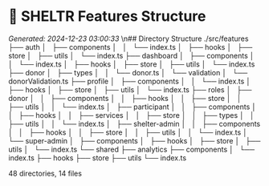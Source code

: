 # 🌳 SHELTR Features Structure
*Generated: 2024-12-23 03:00:33*
\n## Directory Structure
./src/features
├── auth
│   ├── components
│   │   └── index.ts
│   ├── hooks
│   ├── store
│   ├── utils
│   └── index.ts
├── dashboard
│   ├── components
│   │   └── index.ts
│   ├── hooks
│   ├── store
│   ├── utils
│   └── index.ts
├── donor
│   ├── types
│   │   └── donor.ts
│   └── validation
│       └── donorValidation.ts
├── profile
│   ├── components
│   │   └── index.ts
│   ├── hooks
│   ├── store
│   ├── utils
│   └── index.ts
├── roles
│   ├── donor
│   │   ├── components
│   │   ├── hooks
│   │   ├── store
│   │   ├── utils
│   │   └── index.ts
│   ├── participant
│   │   ├── components
│   │   ├── hooks
│   │   ├── services
│   │   ├── store
│   │   ├── types
│   │   ├── utils
│   │   └── index.ts
│   ├── shelter-admin
│   │   ├── components
│   │   ├── hooks
│   │   ├── store
│   │   ├── utils
│   │   └── index.ts
│   └── super-admin
│       ├── components
│       ├── hooks
│       ├── store
│       ├── utils
│       └── index.ts
└── shared
    ├── analytics
    ├── components
    │   └── index.ts
    ├── hooks
    ├── store
    ├── utils
    └── index.ts

48 directories, 14 files
